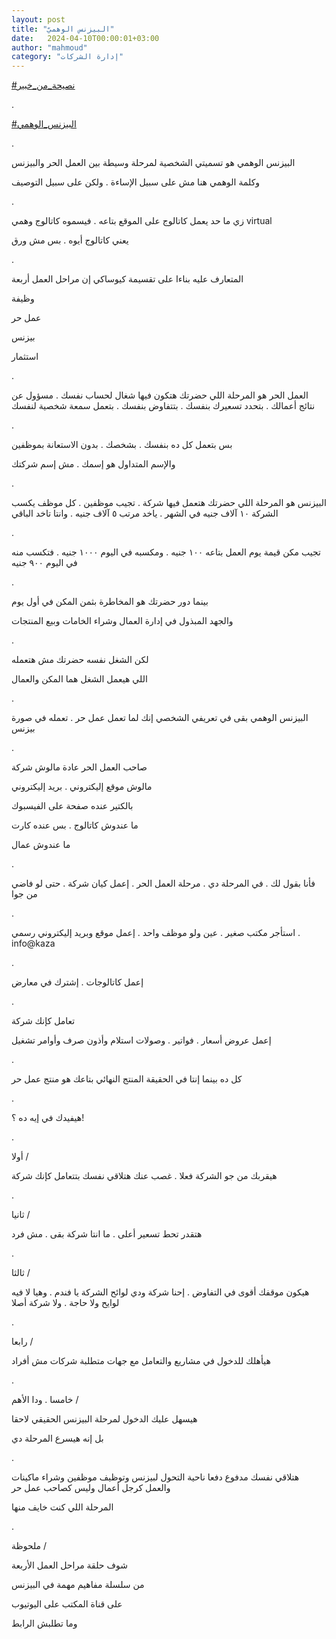 ```yaml
---
layout: post
title: "البيزنس الوهميّ"
date:   2024-04-10T00:00:01+03:00
author: "mahmoud"
category: "إدارة الشركات"
---
```



[<u>\#نصيحة\_من\_خبير</u>](https://www.facebook.com/hashtag/%D9%86%D8%B5%D9%8A%D8%AD%D8%A9_%D9%85%D9%86_%D8%AE%D8%A8%D9%8A%D8%B1?__eep__=6&__cft__%5b0%5d=AZU7ghjAAId4Tb7mXXKu_x-mbGTC7paoEVL2bApT-n7pKh10eK6FEUwE55gb5Ewd1NsepAqGseTwwjTnOFwcxz8oBCmnmmIXSalWDjK-pKcI9f4uE4YT0Rg3cCfabWZkj5q06g2pGWiYIMljxfXSnC09vPIXQm2Ex9FXVt-vGb1umQ&__tn__=*NK-R)

.

[<u>\#البيزنس\_الوهمي</u>](https://www.facebook.com/hashtag/%D8%A7%D9%84%D8%A8%D9%8A%D8%B2%D9%86%D8%B3_%D8%A7%D9%84%D9%88%D9%87%D9%85%D9%8A?__eep__=6&__cft__%5b0%5d=AZU7ghjAAId4Tb7mXXKu_x-mbGTC7paoEVL2bApT-n7pKh10eK6FEUwE55gb5Ewd1NsepAqGseTwwjTnOFwcxz8oBCmnmmIXSalWDjK-pKcI9f4uE4YT0Rg3cCfabWZkj5q06g2pGWiYIMljxfXSnC09vPIXQm2Ex9FXVt-vGb1umQ&__tn__=*NK-R)

.

البيزنس الوهمي هو تسميتي الشخصية لمرحلة وسيطة بين العمل
الحر والبيزنس

وكلمة الوهمي هنا مش على سبيل الإساءة . ولكن على سبيل
التوصيف

.

زي ما حد يعمل كاتالوج على الموقع بتاعه . فيسموه كاتالوج
وهمي virtual

يعني كاتالوج أيوه . بس مش ورق

.

المتعارف عليه بناءا على تقسيمة كيوساكي إن مراحل العمل
أربعة

وظيفة

عمل حر

بيزنس

استثمار

.

العمل الحر هو المرحلة اللي حضرتك هتكون فيها شغال لحساب
نفسك . مسؤول عن نتائج أعمالك . بتحدد تسعيرك بنفسك . بتتفاوض بنفسك .
بتعمل سمعة شخصية لنفسك

.

بس بتعمل كل ده بنفسك . بشخصك . بدون الاستعانة
بموظفين

والإسم المتداول هو إسمك . مش إسم شركتك

.

البيزنس هو المرحلة اللي حضرتك هتعمل فيها شركة . تجيب
موظفين . كل موظف يكسب الشركة ١٠ آلاف جنيه في الشهر . ياخد مرتب ٥ آلاف
جنيه . وانتا تاخد الباقي

.

تجيب مكن قيمة يوم العمل بتاعه ١٠٠ جنيه . ومكسبه في اليوم
١٠٠٠ جنيه . فتكسب منه في اليوم ٩٠٠ جنيه

.

بينما دور حضرتك هو المخاطرة بثمن المكن في أول يوم

والجهد المبذول في إدارة العمال وشراء الخامات وبيع
المنتجات

.

لكن الشغل نفسه حضرتك مش هتعمله

اللي هيعمل الشغل هما المكن والعمال

.

البيزنس الوهمي بقى في تعريفي الشخصي إنك لما تعمل عمل حر
. تعمله في صورة بيزنس

.

صاحب العمل الحر عادة مالوش شركة

مالوش موقع إليكتروني . بريد إليكتروني

بالكتير عنده صفحة على الفيسبوك

ما عندوش كاتالوج . بس عنده كارت

ما عندوش عمال

.

فأنا بقول لك . في المرحلة دي . مرحلة العمل الحر . إعمل
كيان شركة . حتى لو فاضي من جوا

.

استأجر مكتب صغير . عين ولو موظف واحد . إعمل موقع وبريد
إليكتروني رسمي . info@kaza

.

إعمل كاتالوجات . إشترك في معارض

.

تعامل كإنك شركة

إعمل عروض أسعار . فواتير . وصولات استلام وأذون صرف
وأوامر تشغيل

.

كل ده بينما إنتا في الحقيقة المنتج النهائي بتاعك هو منتج
عمل حر

.

هيفيدك في إيه ده ؟!

.

أولا /

هيقربك من جو الشركة فعلا . غصب عنك هتلاقي نفسك بتتعامل
كإنك شركة

.

ثانيا /

هتقدر تحط تسعير أعلى . ما انتا شركة بقى . مش فرد

.

ثالثا /

هيكون موقفك أقوى في التفاوض . إحنا شركة ودي لوائح الشركة
يا فندم . وهيا لا فيه لوايح ولا حاجة . ولا شركة أصلا

.

رابعا /

هيأهلك للدخول في مشاريع والتعامل مع جهات متطلبة شركات مش
أفراد

.

خامسا . ودا الأهم /

هيسهل عليك الدخول لمرحلة البيزنس الحقيقي لاحقا

بل إنه هيسرع المرحلة دي

.

هتلاقي نفسك مدفوع دفعا ناحية التحول لبيزنس وتوظيف موظفين
وشراء ماكينات والعمل كرجل أعمال وليس كصاحب عمل حر

المرحلة اللي كنت خايف منها

.

ملحوظة /

شوف حلقة مراحل العمل الأربعة

من سلسلة مفاهيم مهمة في البيزنس

على قناة المكتب على اليوتيوب

وما تطلبش الرابط
